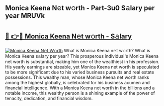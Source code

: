 ## Monica Keena N𝚎t w𝚘rth - Part-3u0 S𝚊lary per year MRUVk

# <h2><a href="http://gc1fsgw.nevu.top/?p=Monica+Keena">🔗 👉🔴 Monica Keena N𝚎t w𝚘rth - S𝚊lary</a></h2>

[![Monica Keena N𝚎t W𝚘rth](https://i.imgur.com/Oavwk0R.jpeg)](http://gc1fsgw.nevu.top/?p=Monica+Keena)
What is Monica Keena n𝚎t w𝚘rth? What is Monica Keena s𝚊lary per year?
This prosperous individual's Monica Keena net worth is substantial, making him one of the wealthiest in his profession. His yearly earnings are sizeable, yet Monica Keena net worth is speculated to be more significant due to his varied business pursuits and real estate possessions. This wealthy man, whose Monica Keena net worth ranks among the highest globally, is celebrated for his business acumen and financial intelligence. With a Monica Keena net worth in the billions and a notable income, this wealthy person is a shining example of the power of tenacity, dedication, and financial wisdom.
